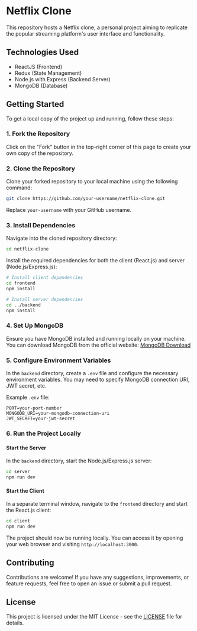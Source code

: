 # Netflix Clone

This repository hosts a Netflix clone, a personal project aiming to replicate the popular streaming platform's user interface and functionality.

## Technologies Used
- ReactJS (Frontend)
- Redux  (State Management)
- Node.js with Express (Backend Server)
- MongoDB (Database)

## Getting Started

To get a local copy of the project up and running, follow these steps:

### 1. Fork the Repository

Click on the "Fork" button in the top-right corner of this page to create your own copy of the repository.

### 2. Clone the Repository

Clone your forked repository to your local machine using the following command:

```bash
git clone https://github.com/your-username/netflix-clone.git
```

Replace `your-username` with your GitHub username.

### 3. Install Dependencies

Navigate into the cloned repository directory:

```bash
cd netflix-clone
```

Install the required dependencies for both the client (React.js) and server (Node.js/Express.js):

```bash
# Install client dependencies
cd frontend
npm install

# Install server dependencies
cd ../backend
npm install
```

### 4. Set Up MongoDB

Ensure you have MongoDB installed and running locally on your machine. You can download MongoDB from the official website: [MongoDB Download](https://www.mongodb.com/try/download/community)

### 5. Configure Environment Variables

In the `backend` directory, create a `.env` file and configure the necessary environment variables. You may need to specify MongoDB connection URI, JWT secret, etc.

Example `.env` file:

```plaintext
PORT=your-port-number
MONGODB_URI=your-mongodb-connection-uri
JWT_SECRET=your-jwt-secret
```

### 6. Run the Project Locally

#### Start the Server

In the `backend` directory, start the Node.js/Express.js server:

```bash
cd server
npm run dev
```

#### Start the Client

In a separate terminal window, navigate to the `frontend` directory and start the React.js client:

```bash
cd client
npm run dev
```

The project should now be running locally. You can access it by opening your web browser and visiting `http://localhost:3000`.

## Contributing

Contributions are welcome! If you have any suggestions, improvements, or feature requests, feel free to open an issue or submit a pull request.

## License

This project is licensed under the MIT License - see the [LICENSE](LICENSE) file for details.